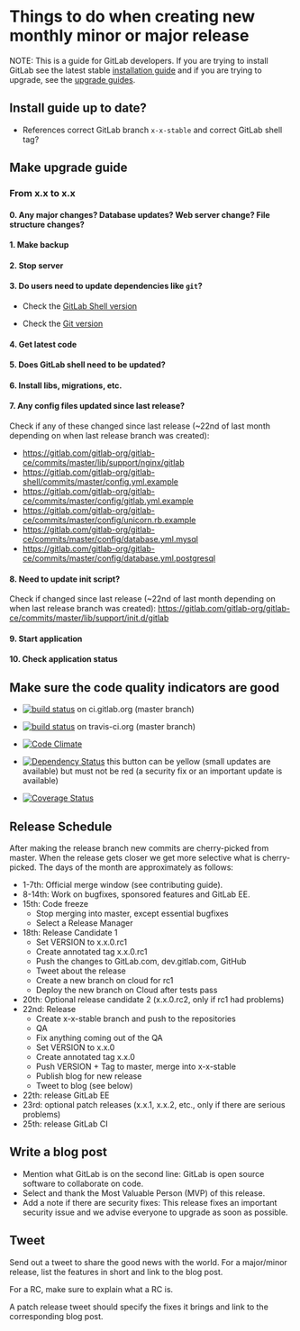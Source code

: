 # Things to do when creating new monthly minor or major release

NOTE: This is a guide for GitLab developers. If you are trying to install GitLab see the latest stable [installation guide](install/installation.md) and if you are trying to upgrade, see the [upgrade guides](update).

## Install guide up to date?

- References correct GitLab branch `x-x-stable` and correct GitLab shell tag?

## Make upgrade guide

### From x.x to x.x

#### 0. Any major changes? Database updates? Web server change? File structure changes?

#### 1. Make backup

#### 2. Stop server

#### 3. Do users need to update dependencies like `git`?

- Check the [GitLab Shell version](https://gitlab.com/gitlab-org/gitlab-ce/blob/master/lib/tasks/gitlab/check.rake#L782)

- Check the [Git version](https://gitlab.com/gitlab-org/gitlab-ce/blob/master/lib/tasks/gitlab/check.rake#L794)

#### 4. Get latest code

#### 5. Does GitLab shell need to be updated?

#### 6. Install libs, migrations, etc.

#### 7. Any config files updated since last release?

Check if any of these changed since last release (~22nd of last month depending on when last release branch was created):

- <https://gitlab.com/gitlab-org/gitlab-ce/commits/master/lib/support/nginx/gitlab>
- <https://gitlab.com/gitlab-org/gitlab-shell/commits/master/config.yml.example>
- <https://gitlab.com/gitlab-org/gitlab-ce/commits/master/config/gitlab.yml.example>
- <https://gitlab.com/gitlab-org/gitlab-ce/commits/master/config/unicorn.rb.example>
- <https://gitlab.com/gitlab-org/gitlab-ce/commits/master/config/database.yml.mysql>
- <https://gitlab.com/gitlab-org/gitlab-ce/commits/master/config/database.yml.postgresql>

#### 8. Need to update init script?

Check if changed since last release (~22nd of last month depending on when last release branch was created): <https://gitlab.com/gitlab-org/gitlab-ce/commits/master/lib/support/init.d/gitlab>

#### 9. Start application

#### 10. Check application status

## Make sure the code quality indicators are good

- [![build status](http://ci.gitlab.org/projects/1/status.png?ref=master)](http://ci.gitlab.org/projects/1?ref=master) on ci.gitlab.org (master branch)

- [![build status](https://secure.travis-ci.org/gitlabhq/gitlabhq.png)](https://travis-ci.org/gitlabhq/gitlabhq) on travis-ci.org (master branch)

- [![Code Climate](https://codeclimate.com/github/gitlabhq/gitlabhq.png)](https://codeclimate.com/github/gitlabhq/gitlabhq)

- [![Dependency Status](https://gemnasium.com/gitlabhq/gitlabhq.png)](https://gemnasium.com/gitlabhq/gitlabhq) this button can be yellow (small updates are available) but must not be red (a security fix or an important update is available)

- [![Coverage Status](https://coveralls.io/repos/gitlabhq/gitlabhq/badge.png?branch=master)](https://coveralls.io/r/gitlabhq/gitlabhq)

## Release Schedule

After making the release branch new commits are cherry-picked from master. When the release gets closer we get more selective what is cherry-picked. The days of the month are approximately as follows:

-   1-7th: Official merge window (see contributing guide).
-   8-14th: Work on bugfixes, sponsored features and GitLab EE.
-   15th: Code freeze
    - Stop merging into master, except essential bugfixes
    - Select a Release Manager
-   18th: Release Candidate 1
    - Set VERSION to x.x.0.rc1
    - Create annotated tag x.x.0.rc1
    - Push the changes to GitLab.com, dev.gitlab.com, GitHub
    - Tweet about the release
    - Create a new branch on cloud for rc1
    - Deploy the new branch on Cloud after tests pass
-   20th: Optional release candidate 2 (x.x.0.rc2, only if rc1 had problems)
-   22nd: Release
    - Create x-x-stable branch and push to the repositories
    - QA
    - Fix anything coming out of the QA
    - Set VERSION to x.x.0
    - Create annotated tag x.x.0
    - Push VERSION + Tag to master, merge into x-x-stable
    - Publish blog for new release
    - Tweet to blog (see below)
-   22th: release GitLab EE
-   23rd: optional patch releases (x.x.1, x.x.2, etc., only if there are serious problems)
-   25th: release GitLab CI

## Write a blog post

- Mention what GitLab is on the second line: GitLab is open source software to collaborate on code.
- Select and thank the Most Valuable Person (MVP) of this release.
- Add a note if there are security fixes: This release fixes an important security issue and we advise everyone to upgrade as soon as possible.

## Tweet

Send out a tweet to share the good news with the world. For a major/minor release, list the features in short and link to the blog post.

For a RC, make sure to explain what a RC is.

A patch release tweet should specify the fixes it brings and link to the corresponding blog post.
